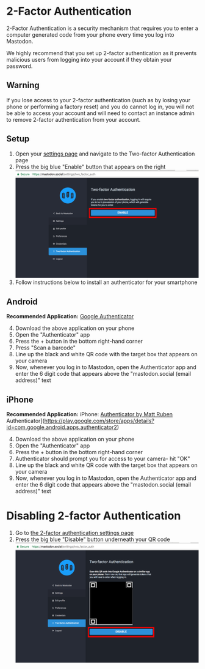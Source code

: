 # 2-Factor Authentication

2-Factor Authentication is a security mechanism that requires you to enter a computer generated code from your phone every time you log into Mastodon.

We highly recommend that you set up 2-factor authentication as it prevents malicious users from logging into your account if they obtain your password.

## Warning

If you lose access to your 2-factor authentication (such as by losing your phone or performing a factory reset) and you do cannot log in, you will not be able to access your account and will need to contact an instance admin to remove 2-factor authentication from your account.

## Setup

1. Open your [settings page](https://mastodon.social/settings/two_factor_auth) and navigate to the Two-factor Authentication page
2. Press the big blue "Enable" button that appears on the right ![screenshot](screenshots/2fa/enable.png)
3. Follow instructions below to install an authenticator for your smartphone

## Android

__Recommended Application:__ [Google
Authenticator](https://play.google.com/store/apps/details?id=com.google.android.apps.authenticator2)

4. Download the above application on your phone
5. Open the "Authenticator" app
6. Press the + button in the bottom right-hand corner
7. Press "Scan a barcode"
8. Line up the black and white QR code with the target box that appears on your camera
9. Now, whenever you log in to Mastodon, open the Authenticator app and enter the 6 digit code that appears above the "mastodon.social (email address)" text

## iPhone

__Recommended Application:__ iPhone: [Authenticator by Matt
Ruben](https://itunes.apple.com/us/app/authenticator/id766157276?mt=8)
Authenticator](https://play.google.com/store/apps/details?id=com.google.android.apps.authenticator2)

4. Download the above application on your phone
5. Open the "Authenticator" app
6. Press the + button in the bottom right-hand corner
7. Authenticator should prompt you for access to your camera- hit "OK"
8. Line up the black and white QR code with the target box that appears on your camera
9. Now, whenever you log in to Mastodon, open the Authenticator app and enter the 6 digit code that appears above the "mastodon.social (email address)" text

# Disabling 2-factor Authentication

1. Go to [the 2-factor authentication settings page](https://mastodon.social/settings/two_factor_auth)
2. Press the big blue "Disable" button underneath your QR code ![disable button screenshot](screenshots/2fa/disable.png)
